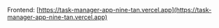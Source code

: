 Frontend: [https://task-manager-app-nine-tan.vercel.app](https://task-manager-app-nine-tan.vercel.app)

